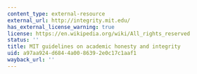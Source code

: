 ```yaml
---
content_type: external-resource
external_url: http://integrity.mit.edu/
has_external_license_warning: true
license: https://en.wikipedia.org/wiki/All_rights_reserved
status: ''
title: MIT guidelines on academic honesty and integrity
uid: a97aa924-d684-4a00-8639-2e0c17c1aaf1
wayback_url: ''
---
```

